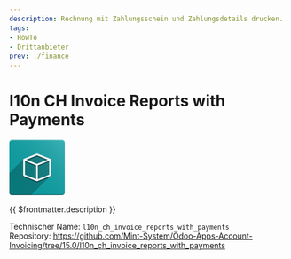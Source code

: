 ```yaml
---
description: Rechnung mit Zahlungsschein und Zahlungsdetails drucken.
tags:
- HowTo
- Drittanbieter
prev: ./finance
---
```

# l10n CH Invoice Reports with Payments
![icon_oms_box](assets/icon_oms_box.png)

{{ $frontmatter.description }}

Technischer Name: `l10n_ch_invoice_reports_with_payments`\
Repository: <https://github.com/Mint-System/Odoo-Apps-Account-Invoicing/tree/15.0/l10n_ch_invoice_reports_with_payments>
